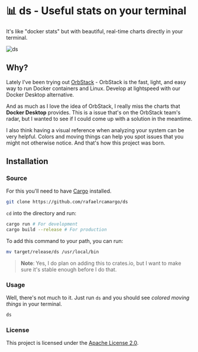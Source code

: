 # 📊 ds - Useful stats on your terminal

It's like "docker stats" but with beautiful, real-time charts directly in your terminal.

![ds](./assets/ds.gif)

## Why?

Lately I've been trying out [OrbStack](https://orbstack.dev/) - OrbStack is the fast, light, and easy way to run Docker containers and Linux. Develop at lightspeed with our Docker Desktop alternative.

And as much as I love the idea of OrbStack, I really miss the charts that **Docker Desktop** provides. This is a issue that's on the OrbStack team's radar, but I wanted to see if I could come up with a solution in the meantime.

I also think having a visual reference when analyzing your system can be very helpful. Colors and moving things can help you spot issues that you might not otherwise notice. And that's how this project was born.

## Installation

### Source

For this you'll need to have [Cargo](https://doc.rust-lang.org/cargo/getting-started/installation.html) installed.

```bash
git clone https://github.com/rafaelrcamargo/ds
```

`cd` into the directory and run:

```bash
cargo run # For development
cargo build --release # For production
```

To add this command to your path, you can run:

```bash
mv target/release/ds /usr/local/bin
```

> **Note**: Yes, I do plan on adding this to crates.io, but I want to make sure it's stable enough before I do that.

### Usage

Well, there's not much to it. Just run `ds` and you should see *colored moving things* in your terminal.

```bash
ds
```

### License

This project is licensed under the [Apache License 2.0](LICENSE).
